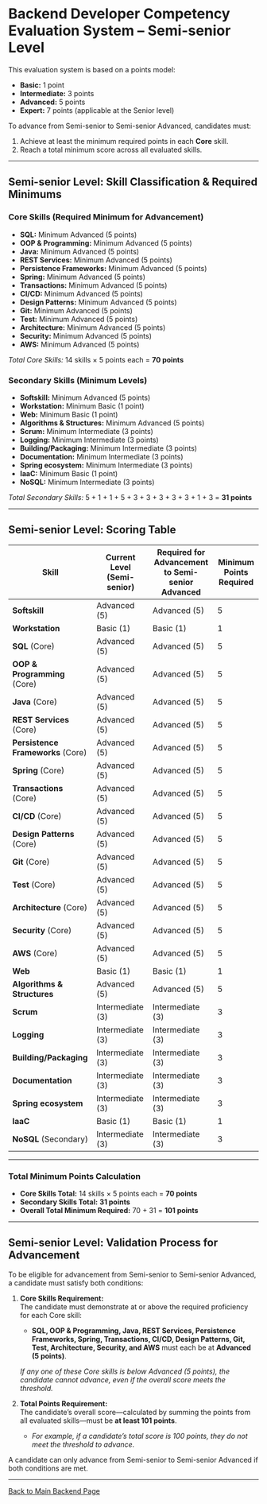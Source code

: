 # Backend Developer Competency Evaluation System – Semi-senior Level

This evaluation system is based on a points model:
- **Basic:** 1 point  
- **Intermediate:** 3 points  
- **Advanced:** 5 points  
- **Expert:** 7 points (applicable at the Senior level)

To advance from Semi-senior to Semi-senior Advanced, candidates must:
1. Achieve at least the minimum required points in each **Core** skill.
2. Reach a total minimum score across all evaluated skills.

---

## Semi-senior Level: Skill Classification & Required Minimums

### Core Skills (Required Minimum for Advancement)
- **SQL:** Minimum Advanced (5 points)
- **OOP & Programming:** Minimum Advanced (5 points)
- **Java:** Minimum Advanced (5 points)
- **REST Services:** Minimum Advanced (5 points)
- **Persistence Frameworks:** Minimum Advanced (5 points)
- **Spring:** Minimum Advanced (5 points)
- **Transactions:** Minimum Advanced (5 points)
- **CI/CD:** Minimum Advanced (5 points)
- **Design Patterns:** Minimum Advanced (5 points)
- **Git:** Minimum Advanced (5 points)
- **Test:** Minimum Advanced (5 points)
- **Architecture:** Minimum Advanced (5 points)
- **Security:** Minimum Advanced (5 points)
- **AWS:** Minimum Advanced (5 points)

*Total Core Skills:* 14 skills × 5 points each = **70 points**

### Secondary Skills (Minimum Levels)
- **Softskill:** Minimum Advanced (5 points)
- **Workstation:** Minimum Basic (1 point)
- **Web:** Minimum Basic (1 point)
- **Algorithms & Structures:** Minimum Advanced (5 points)
- **Scrum:** Minimum Intermediate (3 points)
- **Logging:** Minimum Intermediate (3 points)
- **Building/Packaging:** Minimum Intermediate (3 points)
- **Documentation:** Minimum Intermediate (3 points)
- **Spring ecosystem:** Minimum Intermediate (3 points)
- **IaaC:** Minimum Basic (1 point)
- **NoSQL:** Minimum Intermediate (3 points)

*Total Secondary Skills:* 5 + 1 + 1 + 5 + 3 + 3 + 3 + 3 + 3 + 1 + 3 = **31 points**

---

## Semi-senior Level: Scoring Table

| Skill                                  | Current Level (Semi-senior) | Required for Advancement to Semi-senior Advanced | Minimum Points Required |
|----------------------------------------|-----------------------------|---------------------------------------------------|-------------------------|
| **Softskill**                          | Advanced (5)                | Advanced (5)                                      | 5                       |
| **Workstation**                        | Basic (1)                   | Basic (1)                                         | 1                       |
| **SQL** (Core)                         | Advanced (5)                | Advanced (5)                                      | 5                       |
| **OOP & Programming** (Core)           | Advanced (5)                | Advanced (5)                                      | 5                       |
| **Java** (Core)                        | Advanced (5)                | Advanced (5)                                      | 5                       |
| **REST Services** (Core)               | Advanced (5)                | Advanced (5)                                      | 5                       |
| **Persistence Frameworks** (Core)      | Advanced (5)                | Advanced (5)                                      | 5                       |
| **Spring** (Core)                      | Advanced (5)                | Advanced (5)                                      | 5                       |
| **Transactions** (Core)                | Advanced (5)                | Advanced (5)                                      | 5                       |
| **CI/CD** (Core)                       | Advanced (5)                | Advanced (5)                                      | 5                       |
| **Design Patterns** (Core)             | Advanced (5)                | Advanced (5)                                      | 5                       |
| **Git** (Core)                         | Advanced (5)                | Advanced (5)                                      | 5                       |
| **Test** (Core)                        | Advanced (5)                | Advanced (5)                                      | 5                       |
| **Architecture** (Core)                | Advanced (5)                | Advanced (5)                                      | 5                       |
| **Security** (Core)                    | Advanced (5)                | Advanced (5)                                      | 5                       |
| **AWS** (Core)                         | Advanced (5)                | Advanced (5)                                      | 5                       |
| **Web**                                | Basic (1)                   | Basic (1)                                         | 1                       |
| **Algorithms & Structures**            | Advanced (5)                | Advanced (5)                                      | 5                       |
| **Scrum**                              | Intermediate (3)            | Intermediate (3)                                  | 3                       |
| **Logging**                            | Intermediate (3)            | Intermediate (3)                                  | 3                       |
| **Building/Packaging**                 | Intermediate (3)            | Intermediate (3)                                  | 3                       |
| **Documentation**                      | Intermediate (3)            | Intermediate (3)                                  | 3                       |
| **Spring ecosystem**                   | Intermediate (3)            | Intermediate (3)                                  | 3                       |
| **IaaC**                               | Basic (1)                   | Basic (1)                                         | 1                       |
| **NoSQL** (Secondary)                  | Intermediate (3)            | Intermediate (3)                                  | 3                       |

---

### Total Minimum Points Calculation

- **Core Skills Total:** 14 skills × 5 points each = **70 points**
- **Secondary Skills Total:** **31 points**
- **Overall Total Minimum Required:** 70 + 31 = **101 points**

---

## Semi-senior Level: Validation Process for Advancement

To be eligible for advancement from Semi-senior to Semi-senior Advanced, a candidate must satisfy both conditions:

1. **Core Skills Requirement:**  
   The candidate must demonstrate at or above the required proficiency for each Core skill:
   - **SQL, OOP & Programming, Java, REST Services, Persistence Frameworks, Spring, Transactions, CI/CD, Design Patterns, Git, Test, Architecture, Security, and AWS** must each be at **Advanced (5 points)**.
   
   *If any one of these Core skills is below Advanced (5 points), the candidate cannot advance, even if the overall score meets the threshold.*

2. **Total Points Requirement:**  
   The candidate’s overall score—calculated by summing the points from all evaluated skills—must be **at least 101 points**.
   - *For example, if a candidate’s total score is 100 points, they do not meet the threshold to advance.*

A candidate can only advance from Semi-senior to Semi-senior Advanced if both conditions are met.

---

[Back to Main Backend Page](../backend.md)
